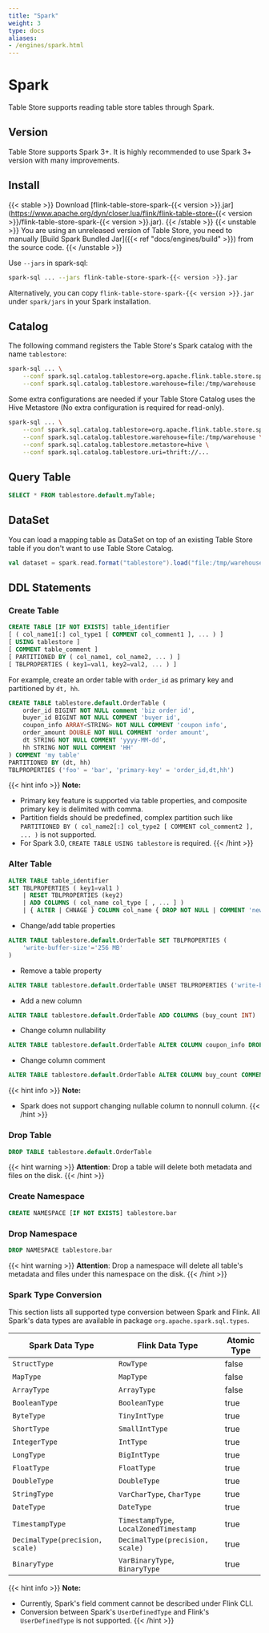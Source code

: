 ```yaml
---
title: "Spark"
weight: 3
type: docs
aliases:
- /engines/spark.html
---
```

<!--
Licensed to the Apache Software Foundation (ASF) under one
or more contributor license agreements.  See the NOTICE file
distributed with this work for additional information
regarding copyright ownership.  The ASF licenses this file
to you under the Apache License, Version 2.0 (the
"License"); you may not use this file except in compliance
with the License.  You may obtain a copy of the License at

  http://www.apache.org/licenses/LICENSE-2.0

Unless required by applicable law or agreed to in writing,
software distributed under the License is distributed on an
"AS IS" BASIS, WITHOUT WARRANTIES OR CONDITIONS OF ANY
KIND, either express or implied.  See the License for the
specific language governing permissions and limitations
under the License.
-->

# Spark

Table Store supports reading table store tables through Spark.

## Version

Table Store supports Spark 3+. It is highly recommended to use Spark 3+ version with many improvements.

## Install

{{< stable >}}
Download [flink-table-store-spark-{{< version >}}.jar](https://www.apache.org/dyn/closer.lua/flink/flink-table-store-{{< version >}}/flink-table-store-spark-{{< version >}}.jar).
{{< /stable >}}
{{< unstable >}}
You are using an unreleased version of Table Store, you need to manually [Build Spark Bundled Jar]({{< ref "docs/engines/build" >}}) from the source code.
{{< /unstable >}}

Use `--jars` in spark-sql:
```bash
spark-sql ... --jars flink-table-store-spark-{{< version >}}.jar
```

Alternatively, you can copy `flink-table-store-spark-{{< version >}}.jar` under `spark/jars` in your Spark installation.

## Catalog

The following command registers the Table Store's Spark catalog with the name `tablestore`:

```bash
spark-sql ... \
    --conf spark.sql.catalog.tablestore=org.apache.flink.table.store.spark.SparkCatalog \
    --conf spark.sql.catalog.tablestore.warehouse=file:/tmp/warehouse
```

Some extra configurations are needed if your Table Store Catalog uses the Hive
Metastore (No extra configuration is required for read-only).

```bash
spark-sql ... \
    --conf spark.sql.catalog.tablestore=org.apache.flink.table.store.spark.SparkCatalog \
    --conf spark.sql.catalog.tablestore.warehouse=file:/tmp/warehouse \
    --conf spark.sql.catalog.tablestore.metastore=hive \
    --conf spark.sql.catalog.tablestore.uri=thrift://...
```

## Query Table

```sql
SELECT * FROM tablestore.default.myTable;
```

## DataSet

You can load a mapping table as DataSet on top of an existing Table Store table if you don't want to use Table Store Catalog.

```scala
val dataset = spark.read.format("tablestore").load("file:/tmp/warehouse/default.db/myTable")
```

## DDL Statements

### Create Table
```sql
CREATE TABLE [IF NOT EXISTS] table_identifier 
[ ( col_name1[:] col_type1 [ COMMENT col_comment1 ], ... ) ]
[ USING tablestore ]    
[ COMMENT table_comment ]
[ PARTITIONED BY ( col_name1, col_name2, ... ) ]
[ TBLPROPERTIES ( key1=val1, key2=val2, ... ) ]       
```
For example, create an order table with `order_id` as primary key and partitioned by `dt, hh`.
```sql
CREATE TABLE tablestore.default.OrderTable (
    order_id BIGINT NOT NULL comment 'biz order id',
    buyer_id BIGINT NOT NULL COMMENT 'buyer id',
    coupon_info ARRAY<STRING> NOT NULL COMMENT 'coupon info',
    order_amount DOUBLE NOT NULL COMMENT 'order amount',
    dt STRING NOT NULL COMMENT 'yyyy-MM-dd',
    hh STRING NOT NULL COMMENT 'HH'
) COMMENT 'my table'
PARTITIONED BY (dt, hh)
TBLPROPERTIES ('foo' = 'bar', 'primary-key' = 'order_id,dt,hh')
```
{{< hint info >}}
__Note:__
- Primary key feature is supported via table properties, and composite primary key is delimited with comma.
- Partition fields should be predefined, complex partition such like `PARTITIONED BY ( col_name2[:] col_type2 [ COMMENT col_comment2 ], ... )` is not supported.
- For Spark 3.0, `CREATE TABLE USING tablestore` is required.
{{< /hint >}}

### Alter Table
```sql
ALTER TABLE table_identifier   
SET TBLPROPERTIES ( key1=val1 ) 
    | RESET TBLPROPERTIES (key2)
    | ADD COLUMNS ( col_name col_type [ , ... ] )
    | { ALTER | CHNAGE } COLUMN col_name { DROP NOT NULL | COMMENT 'new_comment'}
```

- Change/add table properties
```sql
ALTER TABLE tablestore.default.OrderTable SET TBLPROPERTIES (
    'write-buffer-size'='256 MB'
)
```

- Remove a table property
```sql
ALTER TABLE tablestore.default.OrderTable UNSET TBLPROPERTIES ('write-buffer-size')
```

- Add a new column
```sql
ALTER TABLE tablestore.default.OrderTable ADD COLUMNS (buy_count INT)
```

- Change column nullability
```sql
ALTER TABLE tablestore.default.OrderTable ALTER COLUMN coupon_info DROP NOT NULL
```

- Change column comment
```sql
ALTER TABLE tablestore.default.OrderTable ALTER COLUMN buy_count COMMENT 'buy count'
```

{{< hint info >}}
__Note:__
- Spark does not support changing nullable column to nonnull column.
{{< /hint >}}

### Drop Table

```sql
DROP TABLE tablestore.default.OrderTable
```
{{< hint warning >}}
__Attention__: Drop a table will delete both metadata and files on the disk.
{{< /hint >}}

### Create Namespace

```sql
CREATE NAMESPACE [IF NOT EXISTS] tablestore.bar
```

### Drop Namespace

```sql
DROP NAMESPACE tablestore.bar
```

{{< hint warning >}}
__Attention__: Drop a namespace will delete all table's metadata and files under this namespace on the disk.
{{< /hint >}}


### Spark Type Conversion

This section lists all supported type conversion between Spark and Flink.
All Spark's data types are available in package `org.apache.spark.sql.types`.

<table class="table table-bordered">
    <thead>
    <tr>
      <th class="text-left" style="width: 10%">Spark Data Type</th>
      <th class="text-left" style="width: 10%">Flink Data Type</th>
      <th class="text-left" style="width: 5%">Atomic Type</th>
    </tr>
    </thead>
    <tbody>
    <tr>
      <td><code>StructType</code></td>
      <td><code>RowType</code></td>
      <td>false</td>
    </tr>
    <tr>
      <td><code>MapType</code></td>
      <td><code>MapType</code></td>
      <td>false</td>
    </tr>
    <tr>
      <td><code>ArrayType</code></td>
      <td><code>ArrayType</code></td>
      <td>false</td>
    </tr>
    <tr>
      <td><code>BooleanType</code></td>
      <td><code>BooleanType</code></td>
      <td>true</td>
    </tr>
    <tr>
      <td><code>ByteType</code></td>
      <td><code>TinyIntType</code></td>
      <td>true</td>
    </tr>
    <tr>
      <td><code>ShortType</code></td>
      <td><code>SmallIntType</code></td>
      <td>true</td>
    </tr>
    <tr>
      <td><code>IntegerType</code></td>
      <td><code>IntType</code></td>
      <td>true</td>
    </tr>
    <tr>
      <td><code>LongType</code></td>
      <td><code>BigIntType</code></td>
      <td>true</td>
    </tr>
    <tr>
      <td><code>FloatType</code></td>
      <td><code>FloatType</code></td>
      <td>true</td>
    </tr>
    <tr>
      <td><code>DoubleType</code></td>
      <td><code>DoubleType</code></td>
      <td>true</td>
    </tr>
    <tr>
      <td><code>StringType</code></td>
      <td><code>VarCharType</code>, <code>CharType</code></td>
      <td>true</td>
    </tr>
    <tr>
      <td><code>DateType</code></td>
      <td><code>DateType</code></td>
      <td>true</td>
    </tr>
    <tr>
      <td><code>TimestampType</code></td>
      <td><code>TimestampType</code>, <code>LocalZonedTimestamp</code></td>
      <td>true</td>
    </tr>
    <tr>
      <td><code>DecimalType(precision, scale)</code></td>
      <td><code>DecimalType(precision, scale)</code></td>
      <td>true</td>
    </tr>
    <tr>
      <td><code>BinaryType</code></td>
      <td><code>VarBinaryType</code>, <code>BinaryType</code></td>
      <td>true</td>
    </tr>
    </tbody>
</table>

{{< hint info >}}
__Note:__
- Currently, Spark's field comment cannot be described under Flink CLI.
- Conversion between Spark's `UserDefinedType` and Flink's `UserDefinedType` is not supported.
{{< /hint >}}

